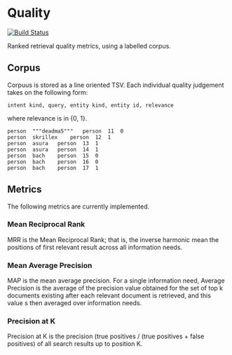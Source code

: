 # Quality

[![Build Status](https://travis-ci.org/purzelrakete/quality.png)](https://travis-ci.org/purzelrakete/quality)

Ranked retrieval quality metrics, using a labelled corpus.

## Corpus

Corpuus is stored as a line oriented TSV. Each individual quality judgement
takes on the following form:

    intent kind, query, entity kind, entity id, relevance

where relevance is in {0, 1}.

    person	"""deadma5"""	person	11	0
    person	skrillex	person	12	1
    person	asura	person	13	1
    person	asura	person	14	1
    person	bach	person	15	0
    person	bach	person	16	0
    person	bach	person	17	1

## Metrics

The following metrics are currently implemented.

### Mean Reciprocal Rank

MRR is the Mean Reciprocal Rank; that is, the inverse harmonic mean the
positions of first relevant result across all information needs.

### Mean Average Precision

MAP is the mean average precision. For a single information need, Average
Precision is the average of the precision value obtained for the set of top
k documents existing after each relevant document is retrieved, and this value
s then averaged over information needs.

### Precision at K

Precision at K is the precision (true positives / (true positives + false
positives) of all search results up to position K.

